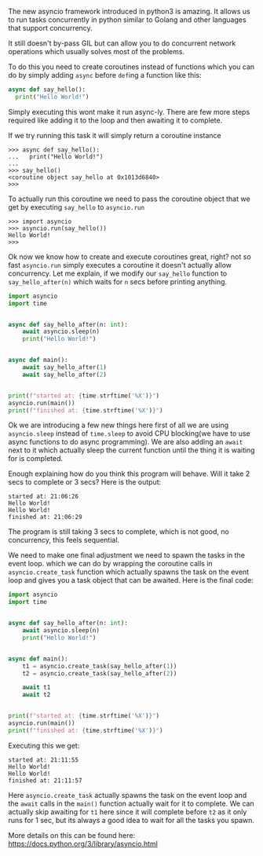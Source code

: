 The new asyncio framework introduced in python3 is amazing. It allows us to run tasks concurrently in python similar to Golang and other languages that support
concurrency.

It still doesn't by-pass GIL but can allow you to do concurrent network operations which usually solves most of the problems.

To do this you need to create coroutines instead of functions which you can do by simply adding `async` before `def`ing a function like this:
```python
async def say_hello():
  print("Hello World!")
```

Simply executing this wont make it run async-ly. There are few more steps required like adding it to the loop and then awaiting it to complete.

If we try running this task it will simply return a coroutine instance
```
>>> async def say_hello():
...   print("Hello World!")
...
>>> say_hello()
<coroutine object say_hello at 0x1013d6840>
>>> 
```

To actually run this coroutine we need to pass the coroutine object that we get by executing `say_hello` to `asyncio.run`
```
>>> import asyncio
>>> asyncio.run(say_hello())
Hello World!
>>>
```

Ok now we know how to create and execute coroutines great, right? not so fast `asyncio.run` simply executes a coroutine it doesn't actually allow concurrency.
Let me explain, if we modify our `say_hello` function to `say_hello_after(n)` which waits for `n` secs before printing anything.

```python
import asyncio
import time


async def say_hello_after(n: int):
    await asyncio.sleep(n)
    print("Hello World!")


async def main():
    await say_hello_after(1)
    await say_hello_after(2)


print(f"started at: {time.strftime('%X')}")
asyncio.run(main())
print(f"finished at: {time.strftime('%X')}")
```

Ok we are introducing a few new things here first of all we are using `asyncio.sleep` instead of `time.sleep` to avoid CPU blocking(we have to use async functions
to do async programming). We are also adding an `await` next to it which actually sleep the current function until the thing it is waiting for is completed.

Enough explaining how do you think this program will behave. Will it take 2 secs to complete or 3 secs? Here is the output:

```
started at: 21:06:26
Hello World!
Hello World!
finished at: 21:06:29
```

The program is still taking 3 secs to complete, which is not good, no concurrency, this feels sequential.

We need to make one final adjustment we need to spawn the tasks in the event loop. which we can do by wrapping the coroutine calls in `asyncio.create_task` function
which actually spawns the task on the event loop and gives you a task object that can be awaited. Here is the final code:

```python
import asyncio
import time


async def say_hello_after(n: int):
    await asyncio.sleep(n)
    print("Hello World!")


async def main():
    t1 = asyncio.create_task(say_hello_after(1))
    t2 = asyncio.create_task(say_hello_after(2))

    await t1
    await t2


print(f"started at: {time.strftime('%X')}")
asyncio.run(main())
print(f"finished at: {time.strftime('%X')}")
```
Executing this we get:
```
started at: 21:11:55
Hello World!
Hello World!
finished at: 21:11:57
```

Here `asyncio.create_task` actually spawns the task on the event loop and the `await` calls in the `main()` function actually wait for it to complete.
We can actually skip awaiting for `t1` here since it will complete before `t2` as it only runs for 1 sec, but its always a good idea to wait for all the tasks 
you spawn.

More details on this can be found here: https://docs.python.org/3/library/asyncio.html


